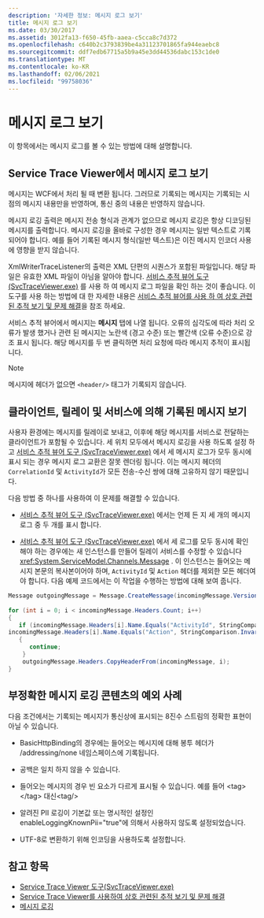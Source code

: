 ```yaml
---
description: '자세한 정보: 메시지 로그 보기'
title: 메시지 로그 보기
ms.date: 03/30/2017
ms.assetid: 3012fa13-f650-45fb-aaea-c5cca8c7d372
ms.openlocfilehash: c640b2c3793839be4a31123701865fa944eaebc8
ms.sourcegitcommit: ddf7edb67715a5b9a45e3dd44536dabc153c1de0
ms.translationtype: MT
ms.contentlocale: ko-KR
ms.lasthandoff: 02/06/2021
ms.locfileid: "99758036"
---
```

# <a name="viewing-message-logs"></a>메시지 로그 보기

이 항목에서는 메시지 로그를 볼 수 있는 방법에 대해 설명합니다.  
  
## <a name="viewing-message-logs-in-the-service-trace-viewer"></a>Service Trace Viewer에서 메시지 로그 보기  

 메시지는 WCF에서 처리 될 때 변환 됩니다. 그러므로 기록되는 메시지는 기록되는 시점의 메시지 내용만을 반영하며, 통신 중의 내용은 반영하지 않습니다.  
  
 메시지 로깅 출력은 메시지 전송 형식과 관계가 없으므로 메시지 로깅은 항상 디코딩된 메시지를 출력합니다. 메시지 로깅을 올바로 구성한 경우 메시지는 일반 텍스트로 기록되어야 합니다. 예를 들어 기록된 메시지 형식(일반 텍스트)은 이진 메시지 인코더 사용에 영향을 받지 않습니다.  
  
 XmlWriterTraceListener의 출력은 XML 단편의 시퀀스가 포함된 파일입니다. 해당 파일은 유효한 XML 파일이 아님을 알아야 합니다. [서비스 추적 뷰어 도구 (SvcTraceViewer.exe)](../service-trace-viewer-tool-svctraceviewer-exe.md) 를 사용 하 여 메시지 로그 파일을 확인 하는 것이 좋습니다. 이 도구를 사용 하는 방법에 대 한 자세한 내용은 [서비스 추적 뷰어를 사용 하 여 상호 관련 된 추적 보기 및 문제 해결](./tracing/using-service-trace-viewer-for-viewing-correlated-traces-and-troubleshooting.md)을 참조 하세요.  
  
 서비스 추적 뷰어에서 메시지는 **메시지** 탭에 나열 됩니다. 오류의 심각도에 따라 처리 오류가 발생 했거나 관련 된 메시지는 노란색 (경고 수준) 또는 빨간색 (오류 수준)으로 강조 표시 됩니다. 해당 메시지를 두 번 클릭하면 처리 요청에 따라 메시지 추적이 표시됩니다.  
  
> [!NOTE]
> 메시지에 헤더가 없으면 `<header/>` 태그가 기록되지 않습니다.  
  
## <a name="viewing-messages-logged-by-a-client-a-relay-and-a-service"></a>클라이언트, 릴레이 및 서비스에 의해 기록된 메시지 보기  

 사용자 환경에는 메시지를 릴레이로 보내고, 이후에 해당 메시지를 서비스로 전달하는 클라이언트가 포함될 수 있습니다. 세 위치 모두에서 메시지 로깅을 사용 하도록 설정 하 고 [서비스 추적 뷰어 도구 (SvcTraceViewer.exe)](../service-trace-viewer-tool-svctraceviewer-exe.md) 에서 세 메시지 로그가 모두 동시에 표시 되는 경우 메시지 로그 교환은 잘못 렌더링 됩니다. 이는 메시지 헤더의 `CorrelationId` 및 `ActivityId`가 모든 전송-수신 쌍에 대해 고유하지 않기 때문입니다.  
  
 다음 방법 중 하나를 사용하여 이 문제를 해결할 수 있습니다.  
  
- [서비스 추적 뷰어 도구 (SvcTraceViewer.exe)](../service-trace-viewer-tool-svctraceviewer-exe.md) 에서는 언제 든 지 세 개의 메시지 로그 중 두 개를 표시 합니다.  
  
- [서비스 추적 뷰어 도구 (SvcTraceViewer.exe)](../service-trace-viewer-tool-svctraceviewer-exe.md) 에서 세 로그를 모두 동시에 확인 해야 하는 경우에는 새 인스턴스를 만들어 릴레이 서비스를 수정할 수 있습니다 <xref:System.ServiceModel.Channels.Message> . 이 인스턴스는 들어오는 메시지 본문의 복사본이어야 하며, `ActivityId` 및 `Action` 헤더를 제외한 모든 헤더여야 합니다. 다음 예제 코드에서는 이 작업을 수행하는 방법에 대해 보여 줍니다.  
  
```csharp
Message outgoingMessage = Message.CreateMessage(incomingMessage.Version, incomingMessage.Headers.Action, incomingMessage.GetReaderAtBodyContents());  
  
for (int i = 0; i < incomingMessage.Headers.Count; i++)  
{  
   if (incomingMessage.Headers[i].Name.Equals("ActivityId", StringComparison.InvariantCultureIgnoreCase) ||  
incomingMessage.Headers[i].Name.Equals("Action", StringComparison.InvariantCultureIgnoreCase))  
   {  
      continue;  
    }  
    outgoingMessage.Headers.CopyHeaderFrom(incomingMessage, i);  
}  
```  
  
## <a name="exceptional-cases-for-inaccurate-message-logging-content"></a>부정확한 메시지 로깅 콘텐츠의 예외 사례  

 다음 조건에서는 기록되는 메시지가 통신상에 표시되는 8진수 스트림의 정확한 표현이 아닐 수 있습니다.  
  
- BasicHttpBinding의 경우에는 들어오는 메시지에 대해 봉투 헤더가 /addressing/none 네임스페이스에 기록됩니다.  
  
- 공백은 일치 하지 않을 수 있습니다.  
  
- 들어오는 메시지의 경우 빈 요소가 다르게 표시될 수 있습니다. 예를 들어 \<tag> \</tag> 대신\<tag/>  
  
- 알려진 PII 로깅이 기본값 또는 명시적인 설정인 enableLoggingKnownPii="true"에 의해서 사용하지 않도록 설정되었습니다.  
  
- UTF-8로 변환하기 위해 인코딩을 사용하도록 설정합니다.  
  
## <a name="see-also"></a>참고 항목

- [Service Trace Viewer 도구(SvcTraceViewer.exe)](../service-trace-viewer-tool-svctraceviewer-exe.md)
- [Service Trace Viewer를 사용하여 상호 관련된 추적 보기 및 문제 해결](./tracing/using-service-trace-viewer-for-viewing-correlated-traces-and-troubleshooting.md)
- [메시지 로깅](message-logging.md)
